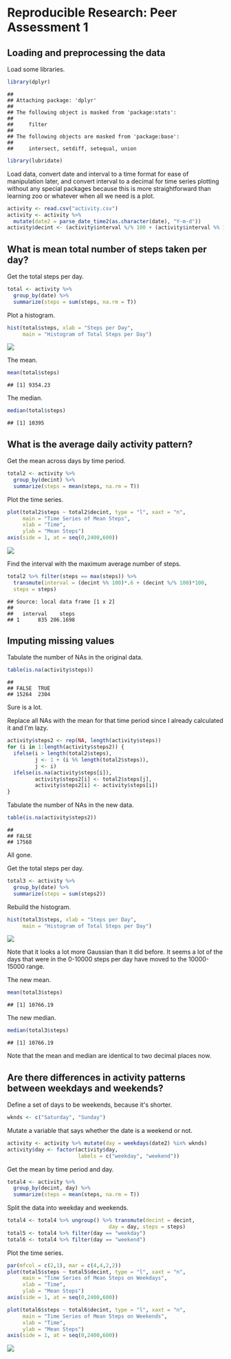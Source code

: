 # Reproducible Research: Peer Assessment 1

## Loading and preprocessing the data

Load some libraries.

```r
library(dplyr)
```

```
## 
## Attaching package: 'dplyr'
## 
## The following object is masked from 'package:stats':
## 
##     filter
## 
## The following objects are masked from 'package:base':
## 
##     intersect, setdiff, setequal, union
```

```r
library(lubridate)
```

Load data, convert date and interval to a time format for ease of manipulation later, and convert interval to a decimal for time series plotting without any special packages because this is more straightforward than learning zoo or whatever when all we need is a plot.

```r
activity <- read.csv("activity.csv")
activity <- activity %>%
  mutate(date2 = parse_date_time2(as.character(date), "Y-m-d"))
activity$decint <- (activity$interval %/% 100 + (activity$interval %% 100)/60)*100
```

## What is mean total number of steps taken per day?

Get the total steps per day.

```r
total <- activity %>%
  group_by(date) %>%
  summarize(steps = sum(steps, na.rm = T))
```

Plot a histogram.

```r
hist(total$steps, xlab = "Steps per Day",
     main = "Histogram of Total Steps per Day")
```

![](PA1_template_files/figure-html/unnamed-chunk-4-1.png) 

The mean.

```r
mean(total$steps)
```

```
## [1] 9354.23
```

The median.

```r
median(total$steps)
```

```
## [1] 10395
```

## What is the average daily activity pattern?

Get the mean across days by time period.

```r
total2 <- activity %>%
  group_by(decint) %>%
  summarize(steps = mean(steps, na.rm = T))
```

Plot the time series.

```r
plot(total2$steps ~ total2$decint, type = "l", xaxt = "n",
     main = "Time Series of Mean Steps",
     xlab = "Time",
     ylab = "Mean Steps")
axis(side = 1, at = seq(0,2400,600))
```

![](PA1_template_files/figure-html/unnamed-chunk-8-1.png) 

Find the interval with the maximum average number of steps.

```r
total2 %>% filter(steps == max(steps)) %>%
  transmute(interval = (decint %% 100)*.6 + (decint %/% 100)*100,
  steps = steps)
```

```
## Source: local data frame [1 x 2]
## 
##   interval    steps
## 1      835 206.1698
```

## Imputing missing values

Tabulate the number of NAs in the original data.

```r
table(is.na(activity$steps))
```

```
## 
## FALSE  TRUE 
## 15264  2304
```
Sure is a lot.

Replace all NAs with the mean for that time period since I already calculated it and I'm lazy.

```r
activity$steps2 <- rep(NA, length(activity$steps))
for (i in 1:length(activity$steps2)) {
  ifelse(i > length(total2$steps),
         j <- 1 + (i %% length(total2$steps)),
         j <- i)
  ifelse(is.na(activity$steps[i]),
         activity$steps2[i] <- total2$steps[j],
         activity$steps2[i] <- activity$steps[i])
}
```

Tabulate the number of NAs in the new data.

```r
table(is.na(activity$steps2))
```

```
## 
## FALSE 
## 17568
```

All gone.

Get the total steps per day.

```r
total3 <- activity %>%
  group_by(date) %>%
  summarize(steps = sum(steps2))
```

Rebuild the histogram.

```r
hist(total3$steps, xlab = "Steps per Day",
     main = "Histogram of Total Steps per Day")
```

![](PA1_template_files/figure-html/unnamed-chunk-14-1.png) 

Note that it looks a lot more Gaussian than it did before. It seems a lot of the days that were in the 0-10000 steps per day have moved to the 10000-15000 range.

The new mean.

```r
mean(total3$steps)
```

```
## [1] 10766.19
```

The new median.

```r
median(total3$steps)
```

```
## [1] 10766.19
```

Note that the mean and median are identical to two decimal places now.

## Are there differences in activity patterns between weekdays and weekends?

Define a set of days to be weekends, because it's shorter.

```r
wknds <- c("Saturday", "Sunday")
```

Mutate a variable that says whether the date is a weekend or not.

```r
activity <- activity %>% mutate(day = weekdays(date2) %in% wknds)
activity$day <- factor(activity$day,
                       labels = c("weekday", "weekend"))
```

Get the mean by time period and day.

```r
total4 <- activity %>%
  group_by(decint, day) %>%
  summarize(steps = mean(steps, na.rm = T))
```

Split the data into weekday and weekends.

```r
total4 <- total4 %>% ungroup() %>% transmute(decint = decint,
                                 day = day, steps = steps)
total5 <- total4 %>% filter(day == "weekday")
total6 <- total4 %>% filter(day == "weekend")
```

Plot the time series.

```r
par(mfcol = c(2,1), mar = c(4,4,2,2))
plot(total5$steps ~ total5$decint, type = "l", xaxt = "n",
     main = "Time Series of Mean Steps on Weekdays",
     xlab = "Time",
     ylab = "Mean Steps")
axis(side = 1, at = seq(0,2400,600))

plot(total6$steps ~ total6$decint, type = "l", xaxt = "n",
     main = "Time Series of Mean Steps on Weekends",
     xlab = "Time",
     ylab = "Mean Steps")
axis(side = 1, at = seq(0,2400,600))
```

![](PA1_template_files/figure-html/unnamed-chunk-21-1.png) 
